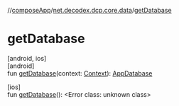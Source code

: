 //[composeApp](../../index.md)/[net.decodex.dcp.core.data](index.md)/[getDatabase](get-database.md)

# getDatabase

[android, ios]\
[android]\
fun [getDatabase](get-database.md)(context: [Context](https://developer.android.com/reference/kotlin/android/content/Context.html)): [AppDatabase](-app-database/index.md)

[ios]\
fun [getDatabase](get-database.md)(): &lt;Error class: unknown class&gt;
